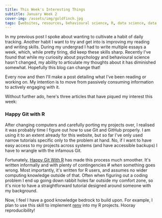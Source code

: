 ```yaml
---
title: This Week's Interesting Things
subtitle: January Week 2
cover-img: /assets/img/goldfinch.jpg
tags: [websites, resources, behavioural science, R, data science, data visualisation, neuroscience]
---
```


In my previous post I spoke about wanting to cultivate a habit of daily tracking. Another habit I want to try and get into is improving my reading and writing skills. During my undergrad I had to write multiple essays a week, which, while pretty tiring, did keep these skills sharp. Recently I've found that while my curiosity about psychology and behavioural science hasn't changed, my ability to articulate my thoughts about it has diminished somewhat. Hopefully this blog can change that!

Every now and then I'll make a post detailing what I've been reading or working on. My intention is to move from passively consuming information to actively engaging with it. 

Without further ado, here's three articles that have piqued my interest this week:

### Happy Git with R

After changing computers and carefully porting my projects over, I realised it was probably time I figure out how to use Git and GitHub properly. I am using it to an extent already for this website, but so far I've only used narrow tutorials specific only to the problem at hand. No, if I want to have easy access to my projects across systems (and have accessible backups) I have to wrangle with the infamous Git. 

Fortunately, [Happy Git With R](https://happygitwithr.com/) has made this process much smoother. It's written informally and with plenty of contingencies ~~if~~ *when* something goes wrong. Most importantly, it's written for R users, and assumes no wider computing knowledge outside of that. Often when figuring out a coding problem I end up going down rabbit holes far outside my comfort zone, so it's nice to have a straightforward tutorial designed around someone with my background. 

Now, I feel I have a good knowledge bedrock to build upon. For example, I plan to use this skill to implement [renv](https://rstudio.github.io/renv/articles/renv.html) into my R projects. Hooray reproducibility!


